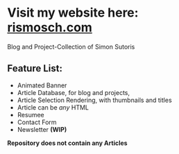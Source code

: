 # Visit my website here: [rismosch.com](https://www.rismosch.com/)

Blog and Project-Collection of Simon Sutoris

## Feature List:

- Animated Banner
- Article Database, for blog and projects,
- Article Selection Rendering, with thumbnails and titles
- Article can be _any_ HTML
- Resumee
- Contact Form
- Newsletter **(WIP)**

**Repository does not contain any Articles**
